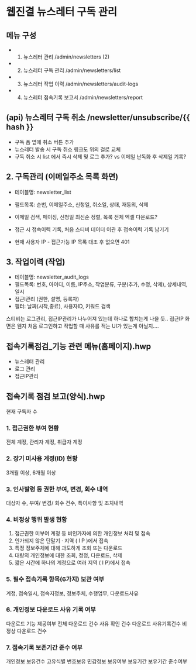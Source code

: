 # 웹진결 뉴스레터 구독 관리

## 메뉴 구성

- 1. 뉴스레터 관리 /admin/newsletters (2)
- 2. 뉴스레터 구독 관리 /admin/newsletters/list
- 3. 뉴스레터 작업 이력 /admin/newsletters/audit-logs
- 4. 뉴스레터 접속기록 보고서 /admin/newsletters/report

## (api) 뉴스레터 구독 취소 /newsletter/unsubscribe/{{ hash }}

- 구독 폼 옆에 취소 버튼 추가
- 뉴스레터 발송 시 구독 취소 링크도 위의 걸로 교체
- 구독 취소 시 list 에서 즉시 삭제 및 로그 추가? vs 이메일 난독화 후 삭제일 기록?

## 2. 구독관리 (이메일주소 목록 화면)

- 테이블명: newsletter_list
- 필드목록: 순번, 이메일주소, 신청일, 취소일, 상태, 재동의, 삭제
- 이메일 검색, 페이징, 신청일 최신순 정렬, 목록 전체 엑셀 다운로드?

- 접근 시 접속이력 기록, 처음 스티비 데이터 이관 후 접속이력 기록 남기기
- 현재 사용자 IP - 접근가능 IP 목록 대조 후 없으면 401

## 3. 작업이력 (작업)

- 테이블명: newsletter_audit_logs
- 필드목록: 번호, 아이디, 이름, IP주소, 작업분류, 구분(추가, 수정, 삭제), 상세내역, 일시
- 접근I관리 (권한, 설명, 등록자)
- 필터: 날짜(시작,종료), 사용자ID, 키워드 검색

스티비는 로그관리, 접근IP관리가 나누어져 있는데 하나로 합치는게 나을 듯..
접근IP 화면은 웬지 처음 로그인하고 작업할 때 사유를 적는 UI가 있는게 아닐지....

## 접속기록점검_기능 관련 메뉴(홈페이지).hwp

- 뉴스레터 관리
- 로그 관리
- 접근IP관리

## 접속기록 점검 보고(양식).hwp

현재 구독자 수

### 1. 접근권한 부여 현황

전체 계정, 관리자 계정, 취급자 계정

### 2. 장기 미사용 계정(ID) 현황

3개월 이상, 6개월 이상

### 3. 인사발령 등 권한 부여, 변경, 회수 내역

대상자 수, 부여/ 변경/ 회수 건수, 특이사항 및 조치내역

### 4. 비정상 행위 발생 현황

1. 접근권한 미부여 계정 등 비인가자에 의한 개인정보 처리 및 접속
2. 인가되지 않은 단말기 · 지역 ( I P )에서 접속
3. 특정 정보주체에 대해 과도하게 조회 또는 다운로드
4. 대량의 개인정보에 대한 조회, 정정, 다운로드, 삭제
5. 짧은 시간에 하나의 계정으로 여러 지역 ( I P)에서 접속

### 5. 필수 접속기록 항목(6가지) 보관 여부

계정, 접속일시, 접속지정보, 정보주체, 수행업무, 다운로드사유

### 6. 개인정보 다운로드 사유 기록 여부

다운로드 기능 제공여부
전체 다운로드 건수
사유 확인 건수
다운로드 사유기록건수
비정상 다운로드 건수

### 7. 접속기록 보존기간 준수 여부

개인정보 보유건수
고유식별 번호보유
민감정보 보유여부
보유기간
보유기간 준수여부
